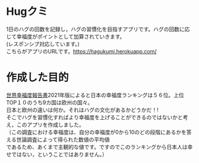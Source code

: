 # Hugクミ
1日のハグの回数を記録し，ハグの習慣化を目指すアプリです。ハグの回数に応じて幸福度がポイントとして加算されていきます。  
(レスポンシブ対応しています。)  
こちらがアプリのURLです。https://hagukumi.herokuapp.com/
# 作成した目的
[世界幸福度報告書](https://worldhappiness.report/)2021年版によると日本の幸福度ランキングは５６位。上位TOP１０のうち9カ国は欧州の国々。  
日本と欧州の違いは何か。それはハグの文化があるかどうかだ！!  
そこでハグを習慣化すればより幸福度を上げることができるのではないかと考え，このアプリを作成しました。  
（この調査における幸福度は、自分の幸福度が0から10のどの段階にあるかを答える世論調査によって得られた数値の平均値  
であるため、あくまで主観的な値です。ですのでこのランキングから日本人は幸せではない，ということではありません。）
